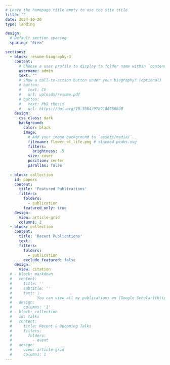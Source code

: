 ```yaml
---
# Leave the homepage title empty to use the site title
title: ""
date: 2024-10-20
type: landing

design:
  # Default section spacing
  spacing: "6rem"

sections:
  - block: resume-biography-3
    content:
      # Choose a user profile to display (a folder name within `content/authors/`)
      username: admin
      text: ""
      # Show a call-to-action button under your biography? (optional)
      # button:
      #   text: CV
      #   url: uploads/resume.pdf
      # button:
      #   text: PhD thesis
      #   url: https://doi.org/10.3384/9789180756808
    design:
      css_class: dark
      background:
        color: black
        image:
          # Add your image background to `assets/media/`.
          filename: flower_of_life.png # stacked-peaks.svg
          filters:
            brightness: .5
          size: cover
          position: center
          parallax: false
          
  - block: collection
    id: papers
    content:
      title: 'Featured Publications'
      filters:
        folders:
          - publication
        featured_only: true
    design:
      view: article-grid
      columns: 2
  - block: collection
    content:
      title: 'Recent Publications'
      text:
      filters:
        folders:
          - publication
        exclude_featured: false
    design:
      view: citation
  # - block: markdown
  #   content:
  #     title: ''
  #     subtitle: ''
  #     text: |-
  #           You can view all my publications on [Google Scholar](https://scholar.google.com/citations?user=RhThiI8AAAAJ&hl=en).
  #   design:
  #     columns: '1'
  # - block: collection
  #   id: talks
  #   content:
  #     title: Recent & Upcoming Talks
  #     filters:
  #       folders:
  #         - event
  #   design:
  #     view: article-grid
  #     columns: 1
---
```

